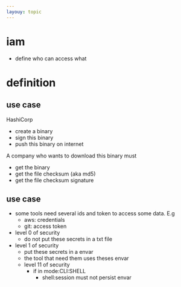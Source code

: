 ```yaml
---
layouy: topic
---
```


# iam
- define who can access what

# definition
## use case
HashiCorp 
- create a binary
- sign this binary
- push this binary on internet

A company who wants to download this binary must
- get the binary
- get the file checksum (aka md5)
- get the file checksum signature


## use case
- some tools need several ids and token to access some data. E.g
  - aws: credentials
  - git: access token
- level 0 of security
  - do not put these secrets in a txt file
- level 1 of security
  - put these secrets in a envar
  - the tool that need them uses theses envar
  - level 11 of security
    - if in mode:CLI:SHELL
      - shell:session must not persist envar 